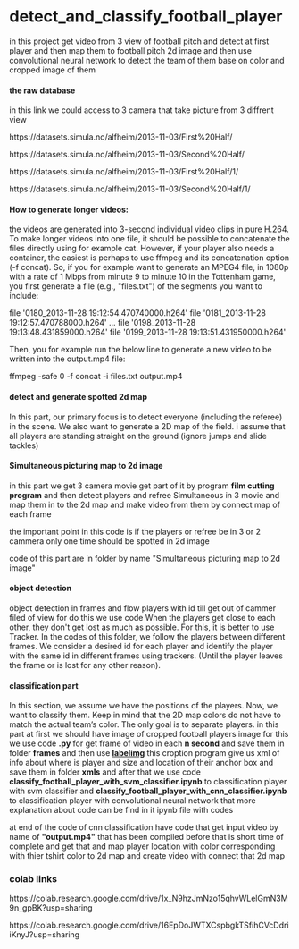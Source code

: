 # detect_and_classify_football_player
<p>in this project get video from 3 view of football pitch and detect at first player and then map them to football pitch 2d image and then use convolutional neural network to detect the team of them base on color and cropped image of them <p>
<h4><b>the raw database</b></h4>
<p> in this link we could access to 3 camera that take picture from 3 diffrent view</p>
<p>https://datasets.simula.no/alfheim/2013-11-03/First%20Half/</p>
<p>https://datasets.simula.no/alfheim/2013-11-03/Second%20Half/</p>
<p>https://datasets.simula.no/alfheim/2013-11-03/First%20Half/1/</p>
<p>https://datasets.simula.no/alfheim/2013-11-03/Second%20Half/1/</p>

<h4><b>How to generate longer videos:</b></h4>
<p>the videos are generated into 3-second individual video clips in pure H.264. To make longer videos into one file, it should be possible to concatenate the files directly using for example cat. However, if your player also needs a container, the easiest is perhaps to use ffmpeg and its concatenation option (-f concat). So, if you for example want to generate an MPEG4 file, in 1080p with a rate of 1 Mbps from minute 9 to minute 10 in the Tottenham game, you first generate a file (e.g., "files.txt") of the segments you want to include:

file '0180_2013-11-28 19:12:54.470740000.h264'
file '0181_2013-11-28 19:12:57.470788000.h264'
...
file '0198_2013-11-28 19:13:48.431859000.h264'
file '0199_2013-11-28 19:13:51.431950000.h264'   

Then, you for example run the below line to generate a new video to be written into the output.mp4 file:

ffmpeg -safe 0 -f concat -i files.txt output.mp4</p>

<h4><b>detect and generate spotted 2d map</b></h4>
<p>In this part, our primary focus is to detect everyone (including the referee) in the
scene. We also want to generate a 2D map of the field.
i assume that all players are standing straight on the ground (ignore jumps and slide tackles)</p>

<h4><b>Simultaneous picturing map to 2d image</b></h4>
<p>in this part we get 3 camera movie get part of it by program <b>film cutting program</b> and then detect players and refree Simultaneous in 3 movie and map them in to the 2d map and make video from them by connect map of each frame </p>
<p>the important point in this code is if the players or refree be in 3 or 2 cammera only one time should be spotted in 2d image</p>
<p>code of this part are in folder by name "Simultaneous picturing map to 2d image"

<h4><b>object detection</b></h4>
<p>object detection in frames and flow players with id till get out of cammer filed of view
for do this we use code When the players get close to each other, they don't get lost as much as possible. For this, it is better to use Tracker.
In the codes of this folder, we follow the players between different frames. We consider a desired id for each player and identify the player with the same id in different frames using trackers. (Until the player leaves the frame or is lost for any other reason).
</p>
<h4><b>classification part</b></h4>
<p>In this section, we assume we have the positions of the players. Now, we want to classify them. Keep in mind that the 2D map colors do not have to match the actual team’s color. The only goal is to separate players.
in this part at first we should have image of cropped football players image for this we use code <b>.py</b> for get frame of video in each <b>n second</b> and save them in folder <b>frames</b> and then use <b><a href="https://github.com/tzutalin/labelImg">labelimg</a></b> this croption program give us xml of info about where is player and size and location of their anchor box and save them in folder <b>xmls</b> and after that we use code <b>classify_football_player_with_svm_classifier.ipynb</b> to classification player with svm classifier and <b>classify_football_player_with_cnn_classifier.ipynb</b> to classification player with convolutional neural network that more explanation about code can be find in it ipynb file with codes</p>
<p>at end of the code of cnn classification have code that get input video by name of <b>"output.mp4"</b> that has been compiled before that is short time of complete and get that and map player location with color corresponding with thier tshirt color to 2d map and create video with connect that 2d map</p>
<h3>colab links</h3>
<p>https://colab.research.google.com/drive/1x_N9hzJmNzo15qhvWLelGmN3M9n_gpBK?usp=sharing</p>
<p>https://colab.research.google.com/drive/16EpDoJWTXCspbgkTSfihCVcDdriiKnyJ?usp=sharing</p>
